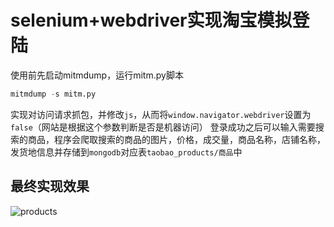 # selenium+webdriver实现淘宝模拟登陆
使用前先启动mitmdump，运行mitm.py脚本
```python 
mitmdump -s mitm.py
```
实现对访问请求抓包，并修改`js`，从而将`window.navigator.webdriver`设置为`false`（网站是根据这个参数判断是否是机器访问）
登录成功之后可以输入需要搜索的商品，程序会爬取搜索的商品的图片，价格，成交量，商品名称，店铺名称，发货地信息并存储到`mongodb`对应表`taobao_products/商品`中
## 最终实现效果
![products](https://github.com/Hamberr/webspider/blob/master/taobao/a91e30be64587503cbd7ab01500ceb8.png, "最终实现效果")
